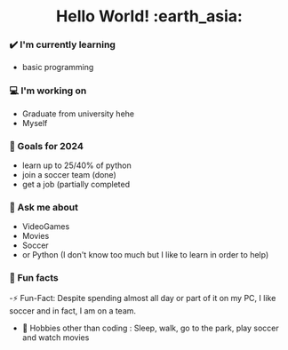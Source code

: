 <h1 align= "center"><b>Hello World! :earth_asia:</b></h1>

### ✔️ I'm currently learning
- basic programming

### 💻 I'm working on
- Graduate from university hehe
- Myself

### 🌱 Goals for 2024
- learn up to 25/40% of python
- join a soccer team (done)
- get a job (partially completed

### 💭 Ask me about
- VideoGames
- Movies
- Soccer
- or Python (I don't know too much but I like to learn in order to help)
  
### 🌴 Fun facts
-⚡️ Fun-Fact: Despite spending almost all day or part of it on my PC, I like soccer and in fact, I am on a team.
- 🎿 Hobbies other than coding : Sleep, walk, go to the park, play soccer and watch movies


